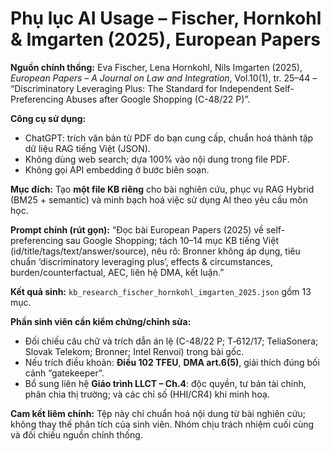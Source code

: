 # Phụ lục AI Usage – Fischer, Hornkohl & Imgarten (2025), European Papers

**Nguồn chính thống:** Eva Fischer, Lena Hornkohl, Nils Imgarten (2025), *European Papers – A Journal on Law and Integration*, Vol.10(1), tr. 25–44 –
“Discriminatory Leveraging Plus: The Standard for Independent Self-Preferencing Abuses after Google Shopping (C-48/22 P)”.

**Công cụ sử dụng:**
- ChatGPT: trích văn bản từ PDF do bạn cung cấp, chuẩn hoá thành tập dữ liệu RAG tiếng Việt (JSON).
- Không dùng web search; dựa 100% vào nội dung trong file PDF.
- Không gọi API embedding ở bước biên soạn.

**Mục đích:** Tạo **một file KB riêng** cho bài nghiên cứu, phục vụ RAG Hybrid (BM25 + semantic) và minh bạch hoá việc sử dụng AI theo yêu cầu môn học.

**Prompt chính (rút gọn):** “Đọc bài European Papers (2025) về self-preferencing sau Google Shopping; tách 10–14 mục KB tiếng Việt (id/title/tags/text/answer/source), nêu rõ: Bronner không áp dụng, tiêu chuẩn ‘discriminatory leveraging plus’, effects & circumstances, burden/counterfactual, AEC, liên hệ DMA, kết luận.”

**Kết quả sinh:** `kb_research_fischer_hornkohl_imgarten_2025.json` gồm 13 mục.

**Phần sinh viên cần kiểm chứng/chỉnh sửa:**
- Đối chiếu câu chữ và trích dẫn án lệ (C-48/22 P; T‑612/17; TeliaSonera; Slovak Telekom; Bronner; Intel Renvoi) trong bài gốc.
- Nếu trích điều khoản: **Điều 102 TFEU**, **DMA art.6(5)**, giải thích đúng bối cảnh “gatekeeper”.
- Bổ sung liên hệ **Giáo trình LLCT – Ch.4**: độc quyền, tư bản tài chính, phân chia thị trường; và các chỉ số (HHI/CR4) khi minh hoạ.

**Cam kết liêm chính:** Tệp này chỉ chuẩn hoá nội dung từ bài nghiên cứu; không thay thế phân tích của sinh viên. Nhóm chịu trách nhiệm cuối cùng và đối chiếu nguồn chính thống.
